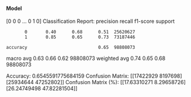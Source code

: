#### Model
[0 0 0 ... 0 1 0]
Classification Report:
              precision    recall  f1-score   support

           0       0.40      0.68      0.51  25620627
           1       0.85      0.65      0.73  73187446

    accuracy                           0.65  98808073
   macro avg       0.63      0.66      0.62  98808073
weighted avg       0.74      0.65      0.68  98808073

Accuracy: 0.6545591775684159
Confusion Matrix:
[[17422929  8197698]
 [25934644 47252802]]
Confusion Matrix (%):
[[17.63310271  8.29658726]
 [26.24749498 47.82281504]]
